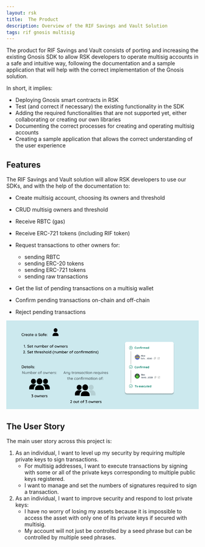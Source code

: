 ```yaml
---
layout: rsk
title:  The Product
description: Overview of the RIF Savings and Vault Solution
tags: rif gnosis multisig
---
```


The product for RIF Savings and Vault consists of porting and increasing the existing Gnosis SDK to allow RSK developers to operate multisig accounts in a safe and intuitive way, following the documentation and a sample application that will help with the correct implementation of the Gnosis solution.

In short, it implies:

* Deploying Gnosis smart contracts in RSK
* Test (and correct if necessary) the existing functionality in the SDK
* Adding the required functionalities that are not supported yet, either collaborating or creating our own libraries
* Documenting the correct processes for creating and operating multisig accounts
* Creating a sample application that allows the correct understanding of the user experience

## Features

The RIF Savings and Vault solution will allow RSK developers to use our SDKs, and with the help of the documentation to:

* Create multisig account, choosing its owners and threshold
* CRUD multisig owners and threshold
* Receive RBTC (gas)
* Receive ERC-721 tokens (including RIF token)
* Request transactions to other owners for:
    * sending RBTC
    * sending ERC-20 tokens
    * sending ERC-721 tokens
    * sending raw transactions

* Get the list of pending transactions on a multisig wallet
* Confirm pending transactions on-chain and off-chain
* Reject pending transactions

![Multisig Product - User Story](/assets/img/rif-multisig/product-user-story.png)

## The User Story

The main user story across this project is:

1. As an individual, I want to level up my security by requiring multiple private keys to sign transactions.
    * For multisig addresses, I want to execute transactions by signing with some or all of the private keys corresponding to multiple public keys registered.
    * I want to manage and set the numbers of signatures required to sign a transaction.
2. As an individual, I want to improve security and respond to lost private keys:
    * I have no worry of losing my assets because it is impossible to access the asset with only one of its private keys if secured with multisig.
    * My account will not just be controlled by a seed phrase but can be controlled by multiple seed phrases.
